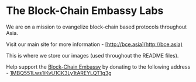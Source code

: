 # The Block-Chain Embassy Labs

We are on a mission to evangelize block-chain based protocols throughout Asia.

Visit our main site for more information - [http://bce.asia](http://bce.asia)

This is where we store our images (used throughout the README files).

Help support the [Block-Chain Embassy](http://bce.asia) by donating to the following address - [1MBQ551Lws1iKvU1CK3Ly1tAREYLQT1g3g](https://blockchain.info/address/1MBQ551Lws1iKvU1CK3Ly1tAREYLQT1g3g)